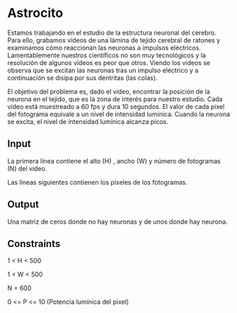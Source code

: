 # Astrocito

Estamos trabajando en el estudio de la estructura neuronal del cerebro. Para ello, grabamos vídeos de una lámina de tejido cerebral de ratones y examinamos cómo reaccionan las neuronas a impulsos eléctricos. Lamentablemente nuestros científicos no son muy tecnológicos y la resolución de algunos vídeos es peor que otros.  Viendo los videos se observa que se excitan las neuronas tras un impulso eléctrico y a continuación se disipa por sus dentritas (las colas). 

El objetivo del problema es, dado el video, encontrar la posición de la neurona en el tejido, que es la zona de interés para nuestro estudio. Cada vídeo está muestreado a 60 fps y dura 10 segundos. El valor de cada píxel del fotograma equivale a un nivel de intensidad lumínica. Cuando la neurona se excita, el nivel de intensidad lumínica alcanza picos.

## Input

La primera linea contiene el alto (H) , ancho (W) y número de fotogramas (N) del vídeo. 

Las líneas siguientes contienen los píxeles de los fotogramas.

## Output

Una matriz de ceros donde no hay neuronas y de unos donde hay neurona.

## Constraints

1 < H < 500

1 < W < 500

N = 600

0 <= P <= 10 (Potencia lumínica del pixel)